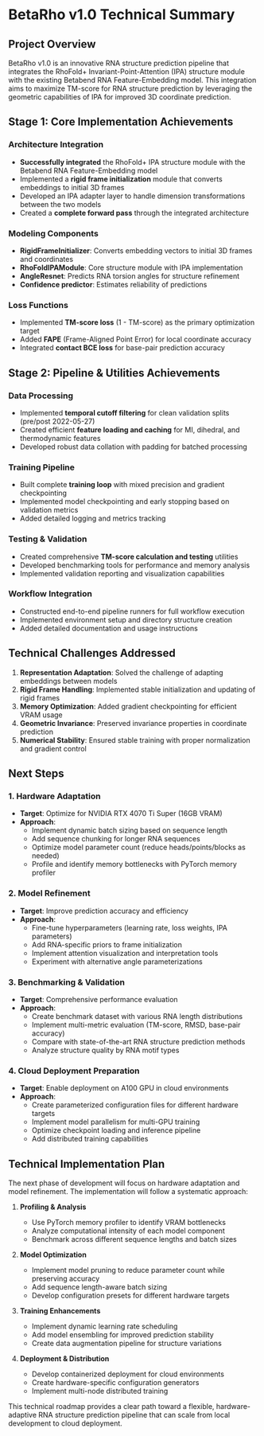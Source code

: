 # BetaRho v1.0 Technical Summary

## Project Overview
BetaRho v1.0 is an innovative RNA structure prediction pipeline that integrates the RhoFold+ Invariant-Point-Attention (IPA) structure module with the existing Betabend RNA Feature-Embedding model. This integration aims to maximize TM-score for RNA structure prediction by leveraging the geometric capabilities of IPA for improved 3D coordinate prediction.

## Stage 1: Core Implementation Achievements

### Architecture Integration
- **Successfully integrated** the RhoFold+ IPA structure module with the Betabend RNA Feature-Embedding model
- Implemented a **rigid frame initialization** module that converts embeddings to initial 3D frames
- Developed an IPA adapter layer to handle dimension transformations between the two models
- Created a **complete forward pass** through the integrated architecture

### Modeling Components
- **RigidFrameInitializer**: Converts embedding vectors to initial 3D frames and coordinates
- **RhoFoldIPAModule**: Core structure module with IPA implementation
- **AngleResnet**: Predicts RNA torsion angles for structure refinement
- **Confidence predictor**: Estimates reliability of predictions

### Loss Functions
- Implemented **TM-score loss** (1 - TM-score) as the primary optimization target
- Added **FAPE** (Frame-Aligned Point Error) for local coordinate accuracy
- Integrated **contact BCE loss** for base-pair prediction accuracy

## Stage 2: Pipeline & Utilities Achievements

### Data Processing
- Implemented **temporal cutoff filtering** for clean validation splits (pre/post 2022-05-27)
- Created efficient **feature loading and caching** for MI, dihedral, and thermodynamic features
- Developed robust data collation with padding for batched processing

### Training Pipeline
- Built complete **training loop** with mixed precision and gradient checkpointing
- Implemented model checkpointing and early stopping based on validation metrics
- Added detailed logging and metrics tracking

### Testing & Validation
- Created comprehensive **TM-score calculation and testing** utilities
- Developed benchmarking tools for performance and memory analysis
- Implemented validation reporting and visualization capabilities

### Workflow Integration
- Constructed end-to-end pipeline runners for full workflow execution
- Implemented environment setup and directory structure creation
- Added detailed documentation and usage instructions

## Technical Challenges Addressed

1. **Representation Adaptation**: Solved the challenge of adapting embeddings between models
2. **Rigid Frame Handling**: Implemented stable initialization and updating of rigid frames
3. **Memory Optimization**: Added gradient checkpointing for efficient VRAM usage
4. **Geometric Invariance**: Preserved invariance properties in coordinate prediction
5. **Numerical Stability**: Ensured stable training with proper normalization and gradient control

## Next Steps

### 1. Hardware Adaptation
- **Target**: Optimize for NVIDIA RTX 4070 Ti Super (16GB VRAM)
- **Approach**:
  - Implement dynamic batch sizing based on sequence length
  - Add sequence chunking for longer RNA sequences
  - Optimize model parameter count (reduce heads/points/blocks as needed)
  - Profile and identify memory bottlenecks with PyTorch memory profiler

### 2. Model Refinement
- **Target**: Improve prediction accuracy and efficiency
- **Approach**:
  - Fine-tune hyperparameters (learning rate, loss weights, IPA parameters)
  - Add RNA-specific priors to frame initialization
  - Implement attention visualization and interpretation tools
  - Experiment with alternative angle parameterizations

### 3. Benchmarking & Validation
- **Target**: Comprehensive performance evaluation
- **Approach**:
  - Create benchmark dataset with various RNA length distributions
  - Implement multi-metric evaluation (TM-score, RMSD, base-pair accuracy)
  - Compare with state-of-the-art RNA structure prediction methods
  - Analyze structure quality by RNA motif types

### 4. Cloud Deployment Preparation
- **Target**: Enable deployment on A100 GPU in cloud environments
- **Approach**:
  - Create parameterized configuration files for different hardware targets
  - Implement model parallelism for multi-GPU training
  - Optimize checkpoint loading and inference pipeline
  - Add distributed training capabilities

## Technical Implementation Plan

The next phase of development will focus on hardware adaptation and model refinement. The implementation will follow a systematic approach:

1. **Profiling & Analysis**
   - Use PyTorch memory profiler to identify VRAM bottlenecks
   - Analyze computational intensity of each model component
   - Benchmark across different sequence lengths and batch sizes

2. **Model Optimization**
   - Implement model pruning to reduce parameter count while preserving accuracy
   - Add sequence length-aware batch sizing
   - Develop configuration presets for different hardware targets

3. **Training Enhancements**
   - Implement dynamic learning rate scheduling
   - Add model ensembling for improved prediction stability
   - Create data augmentation pipeline for structure variations

4. **Deployment & Distribution**
   - Develop containerized deployment for cloud environments
   - Create hardware-specific configuration generators
   - Implement multi-node distributed training

This technical roadmap provides a clear path toward a flexible, hardware-adaptive RNA structure prediction pipeline that can scale from local development to cloud deployment.
